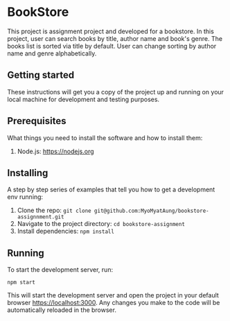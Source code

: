 # BookStore

This project is assignment project and developed for a bookstore. In this project, user can search books by title, author name and book's genre. The books list is sorted via title by default. User can change sorting by author name and genre alphabetically.

## Getting started

These instructions will get you a copy of the project up and running on your local machine for development and testing purposes.

## Prerequisites

What things you need to install the software and how to install them:

  1. Node.js: https://nodejs.org

## Installing

A step by step series of examples that tell you how to get a development env running:

1. Clone the repo: `git clone git@github.com:MyoMyatAung/bookstore-assignnment.git`
2. Navigate to the project directory: `cd bookstore-assignment`
3. Install dependencies: `npm install`

## Running

To start the development server, run:

`npm start`

This will start the development server and open the project in your default browser [https://localhost:3000](http://localhost:3000). Any changes you make to the code will be automatically reloaded in the browser.
